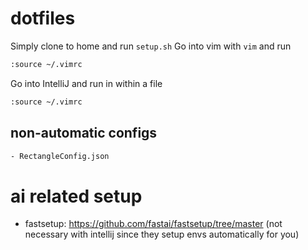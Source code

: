# dotfiles
Simply clone to home and run `setup.sh`
Go into vim with `vim` and run
```bash
:source ~/.vimrc
```
Go into IntelliJ and run in within a file 
```bash
:source ~/.vimrc
```

## non-automatic configs
```bash
- RectangleConfig.json
```

# ai related setup
- fastsetup: https://github.com/fastai/fastsetup/tree/master (not necessary with intellij since they setup envs automatically for you)